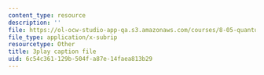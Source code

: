 ```yaml
---
content_type: resource
description: ''
file: https://ol-ocw-studio-app-qa.s3.amazonaws.com/courses/8-05-quantum-physics-ii-fall-2013/6c54c361129b504fa87e14faea813b29_8rAQBnhbjms.vtt
file_type: application/x-subrip
resourcetype: Other
title: 3play caption file
uid: 6c54c361-129b-504f-a87e-14faea813b29
---
```

